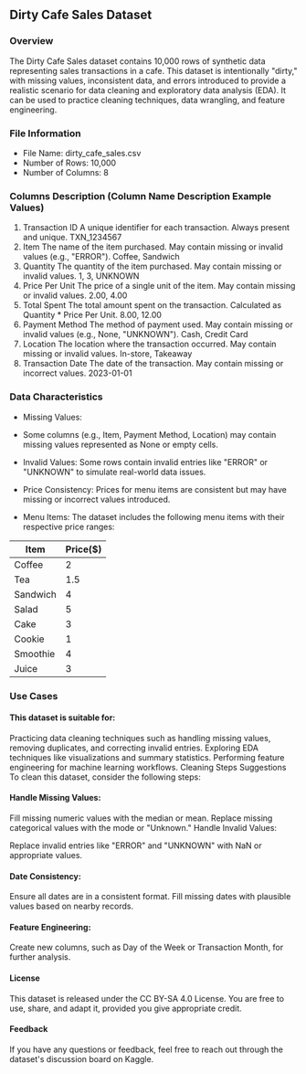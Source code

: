## Dirty Cafe Sales Dataset
### Overview
The Dirty Cafe Sales dataset contains 10,000 rows of synthetic data representing sales transactions in a cafe. This dataset is intentionally "dirty," with missing values, inconsistent data, and errors introduced to provide a realistic scenario for data cleaning and exploratory data analysis (EDA). It can be used to practice cleaning techniques, data wrangling, and feature engineering.

### File Information
* File Name: dirty_cafe_sales.csv
* Number of Rows: 10,000
* Number of Columns: 8
### Columns Description (Column Name	Description	Example Values)
1. Transaction ID	A unique identifier for each transaction. Always present and unique.	TXN_1234567
2. Item	The name of the item purchased. May contain missing or invalid values (e.g., "ERROR").	Coffee, Sandwich
3. Quantity	The quantity of the item purchased. May contain missing or invalid values.	1, 3, UNKNOWN
4. Price Per Unit	The price of a single unit of the item. May contain missing or invalid values.	2.00, 4.00
5. Total Spent	The total amount spent on the transaction. Calculated as Quantity * Price Per Unit.	8.00, 12.00
6. Payment Method	The method of payment used. May contain missing or invalid values (e.g., None, "UNKNOWN").	Cash, Credit Card
7. Location	The location where the transaction occurred. May contain missing or invalid values.	In-store, Takeaway
8. Transaction Date	The date of the transaction. May contain missing or incorrect values.	2023-01-01
### Data Characteristics
* Missing Values:

* Some columns (e.g., Item, Payment Method, Location) may contain missing values represented as None or empty cells.
* Invalid Values: Some rows contain invalid entries like "ERROR" or "UNKNOWN" to simulate real-world data issues.
* Price Consistency: Prices for menu items are consistent but may have missing or incorrect values introduced.
* Menu Items:  The dataset includes the following menu items with their respective price ranges:

| Item     | Price($) |
|----------|----------|
| Coffee   | 2        |
| Tea      | 1.5      |
| Sandwich | 4        |
| Salad    | 5        |
| Cake     | 3        |
| Cookie   | 1        |
| Smoothie | 4        |
| Juice    | 3        |

### Use Cases
#### This dataset is suitable for:

Practicing data cleaning techniques such as handling missing values, removing duplicates, and correcting invalid entries.
Exploring EDA techniques like visualizations and summary statistics.
Performing feature engineering for machine learning workflows.
Cleaning Steps Suggestions
To clean this dataset, consider the following steps:

#### Handle Missing Values:

Fill missing numeric values with the median or mean.
Replace missing categorical values with the mode or "Unknown."
Handle Invalid Values:

Replace invalid entries like "ERROR" and "UNKNOWN" with NaN or appropriate values.
#### Date Consistency:

Ensure all dates are in a consistent format.
Fill missing dates with plausible values based on nearby records.
#### Feature Engineering:

Create new columns, such as Day of the Week or Transaction Month, for further analysis.
#### License
This dataset is released under the CC BY-SA 4.0 License. You are free to use, share, and adapt it, provided you give appropriate credit.

#### Feedback
If you have any questions or feedback, feel free to reach out through the dataset's discussion board on Kaggle.